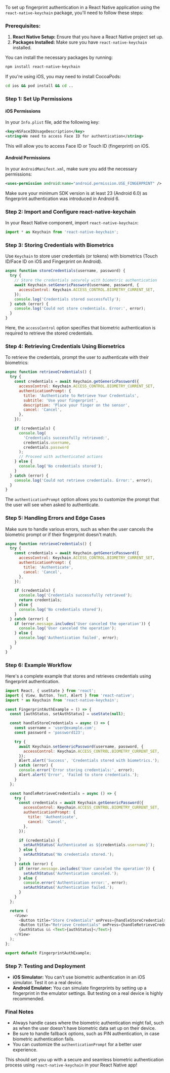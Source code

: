 To set up fingerprint authentication in a React Native application using the `react-native-keychain` package, you'll need to follow these steps:

### Prerequisites:

1. **React Native Setup:** Ensure that you have a React Native project set up.
2. **Packages Installed:** Make sure you have `react-native-keychain` installed.

You can install the necessary packages by running:

```bash
npm install react-native-keychain
```

If you're using iOS, you may need to install CocoaPods:

```bash
cd ios && pod install && cd ..
```

### Step 1: Set Up Permissions

#### iOS Permissions

In your `Info.plist` file, add the following key:

```xml
<key>NSFaceIDUsageDescription</key>
<string>We need to access Face ID for authentication</string>
```

This will allow you to access Face ID or Touch ID (fingerprint) on iOS.

#### Android Permissions

In your `AndroidManifest.xml`, make sure you add the necessary permissions:

```xml
<uses-permission android:name="android.permission.USE_FINGERPRINT" />
```

Make sure your minimum SDK version is at least 23 (Android 6.0) as fingerprint authentication was introduced in Android 6.

### Step 2: Import and Configure react-native-keychain

In your React Native component, import `react-native-keychain`:

```javascript
import * as Keychain from 'react-native-keychain';
```

### Step 3: Storing Credentials with Biometrics

Use `Keychain` to store user credentials (or tokens) with biometrics (Touch ID/Face ID on iOS and Fingerprint on Android).

```javascript
async function storeCredentials(username, password) {
  try {
    // Store the credentials securely with biometric authentication
    await Keychain.setGenericPassword(username, password, {
      accessControl: Keychain.ACCESS_CONTROL.BIOMETRY_CURRENT_SET,
    });
    console.log('Credentials stored successfully');
  } catch (error) {
    console.log('Could not store credentials. Error:', error);
  }
}
```

Here, the `accessControl` option specifies that biometric authentication is required to retrieve the stored credentials.

### Step 4: Retrieving Credentials Using Biometrics

To retrieve the credentials, prompt the user to authenticate with their biometrics:

```javascript
async function retrieveCredentials() {
  try {
    const credentials = await Keychain.getGenericPassword({
      accessControl: Keychain.ACCESS_CONTROL.BIOMETRY_CURRENT_SET,
      authenticationPrompt: {
        title: 'Authenticate to Retrieve Your Credentials',
        subtitle: 'Use your fingerprint',
        description: 'Place your finger on the sensor',
        cancel: 'Cancel',
      },
    });

    if (credentials) {
      console.log(
        'Credentials successfully retrieved:',
        credentials.username,
        credentials.password
      );
      // Proceed with authenticated actions
    } else {
      console.log('No credentials stored');
    }
  } catch (error) {
    console.log('Could not retrieve credentials. Error:', error);
  }
}
```

The `authenticationPrompt` option allows you to customize the prompt that the user will see when asked to authenticate.

### Step 5: Handling Errors and Edge Cases

Make sure to handle various errors, such as when the user cancels the biometric prompt or if their fingerprint doesn't match.

```javascript
async function retrieveCredentials() {
  try {
    const credentials = await Keychain.getGenericPassword({
      accessControl: Keychain.ACCESS_CONTROL.BIOMETRY_CURRENT_SET,
      authenticationPrompt: {
        title: 'Authenticate',
        cancel: 'Cancel',
      },
    });

    if (credentials) {
      console.log('Credentials successfully retrieved');
      return credentials;
    } else {
      console.log('No credentials stored');
    }
  } catch (error) {
    if (error.message.includes('User canceled the operation')) {
      console.log('User canceled the operation');
    } else {
      console.log('Authentication failed', error);
    }
  }
}
```

### Step 6: Example Workflow

Here's a complete example that stores and retrieves credentials using fingerprint authentication.

```javascript
import React, { useState } from 'react';
import { View, Button, Text, Alert } from 'react-native';
import * as Keychain from 'react-native-keychain';

const FingerprintAuthExample = () => {
  const [authStatus, setAuthStatus] = useState(null);

  const handleStoreCredentials = async () => {
    const username = 'user@example.com';
    const password = 'password123';

    try {
      await Keychain.setGenericPassword(username, password, {
        accessControl: Keychain.ACCESS_CONTROL.BIOMETRY_CURRENT_SET,
      });
      Alert.alert('Success', 'Credentials stored with biometrics.');
    } catch (error) {
      console.error('Error storing credentials:', error);
      Alert.alert('Error', 'Failed to store credentials.');
    }
  };

  const handleRetrieveCredentials = async () => {
    try {
      const credentials = await Keychain.getGenericPassword({
        accessControl: Keychain.ACCESS_CONTROL.BIOMETRY_CURRENT_SET,
        authenticationPrompt: {
          title: 'Authenticate',
          cancel: 'Cancel',
        },
      });

      if (credentials) {
        setAuthStatus(`Authenticated as ${credentials.username}`);
      } else {
        setAuthStatus('No credentials stored.');
      }
    } catch (error) {
      if (error.message.includes('User canceled the operation')) {
        setAuthStatus('Authentication canceled.');
      } else {
        console.error('Authentication error:', error);
        setAuthStatus('Authentication failed.');
      }
    }
  };

  return (
    <View>
      <Button title="Store Credentials" onPress={handleStoreCredentials} />
      <Button title="Retrieve Credentials" onPress={handleRetrieveCredentials} />
      {authStatus && <Text>{authStatus}</Text>}
    </View>
  );
};

export default FingerprintAuthExample;
```

### Step 7: Testing and Deployment

- **iOS Simulator:** You can't use biometric authentication in an iOS simulator. Test it on a real device.
- **Android Emulator:** You can simulate fingerprints by setting up a fingerprint in the emulator settings. But testing on a real device is highly recommended.

### Final Notes

- Always handle cases where the biometric authentication might fail, such as when the user doesn't have biometric data set up on their device.
- Be sure to handle fallback options, such as PIN authentication, in case biometric authentication fails.
- You can customize the `authenticationPrompt` for a better user experience.

This should set you up with a secure and seamless biometric authentication process using `react-native-keychain` in your React Native app!